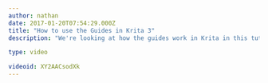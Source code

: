 ```yaml
---
author: nathan
date: 2017-01-20T07:54:29.000Z
title: "How to use the Guides in Krita 3"
description: "We're looking at how the guides work in Krita in this tutorial."

type: video

videoid: XY2AACsodXk
---
```


